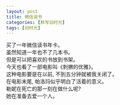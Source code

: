 ```yaml
---
layout: post
title: 微信读书
categories: [默写旧时光]
tags: [旧时光]
---
```


买了一年微信读书年卡。  
虽然知道一年也不了几本书。  
但是可以把喜欢的书放到书架。  
今天也看了一部电影叫《刺猬的优雅》。  
这种电影要是在以前, 不到五分钟就被我关闭了。  
在电影末尾, 帕洛玛似乎明白了活着的意义。  
勒妮在死亡的那一刻在做什么呢?   
她在准备去爱一个人。

